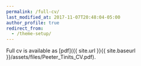 ```yaml
---
permalink: /full-cv/
last_modified_at: 2017-11-07T20:48:04-05:00
author_profile: true
redirect_from:
  - /theme-setup/
---
```



Full cv is available as [pdf]({{ site.url }}{{ site.baseurl }}/assets/files/Peeter_Tinits_CV.pdf).
